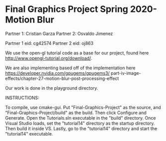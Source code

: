 # Final Graphics Project Spring 2020- Motion Blur
Partner 1: Cristian Garza
Partner 2: Osvaldo Jimenez

Partner 1 eid: cg42574
Partner 2 eid: oj863
 
We use the open-gl tutorial code as a base for our project, found here http://www.opengl-tutorial.org/download/.

We are also implementing based off of the implementation here https://developer.nvidia.com/gpugems/gpugems3/
part-iv-image-effects/chapter-27-motion-blur-post-processing-effect

Our work is done in the playground directory.


INSTRUCTIONS:

To compile, use cmake-gui. Put "Final-Graphics-Project" as the source, and "Final-Graphics-Project/build" as 
the build.
Then click Configure and Generate. Open the Tutorials.sln executable in the "build" directory.
Once Visual Studio loads, set the "tutorial14" directory as the startup directory.
Then build it inside VS.
Lastly, go to the "tutorial14" directory and start the "tutorial14" executable.
